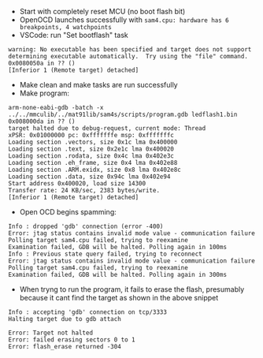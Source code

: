 * Start with completely reset MCU (no boot flash bit)
* OpenOCD launches successfully with `sam4.cpu: hardware has 6 breakpoints, 4 watchpoints`
* VSCode: run "Set bootflash" task
```
warning: No executable has been specified and target does not support
determining executable automatically.  Try using the "file" command.
0x0080050a in ?? ()
[Inferior 1 (Remote target) detached]
```
* Make clean and make tasks are run successfully
* Make program:
```
arm-none-eabi-gdb -batch -x ../../mmculib/../mat91lib/sam4s/scripts/program.gdb ledflash1.bin
0x008000da in ?? ()
target halted due to debug-request, current mode: Thread 
xPSR: 0x01000000 pc: 0xfffffffe msp: 0xfffffffc
Loading section .vectors, size 0x1c lma 0x400000
Loading section .text, size 0x2e1c lma 0x400020
Loading section .rodata, size 0x4c lma 0x402e3c
Loading section .eh_frame, size 0x4 lma 0x402e88
Loading section .ARM.exidx, size 0x8 lma 0x402e8c
Loading section .data, size 0x94c lma 0x402e94
Start address 0x400020, load size 14300
Transfer rate: 24 KB/sec, 2383 bytes/write.
[Inferior 1 (Remote target) detached]
```

* Open OCD begins spamming:
```
Info : dropped 'gdb' connection (error -400)
Error: jtag status contains invalid mode value - communication failure
Polling target sam4.cpu failed, trying to reexamine
Examination failed, GDB will be halted. Polling again in 100ms
Info : Previous state query failed, trying to reconnect
Error: jtag status contains invalid mode value - communication failure
Polling target sam4.cpu failed, trying to reexamine
Examination failed, GDB will be halted. Polling again in 300ms
```

* When tryng to run the program, it fails to erase the flash, presumably because it cant find the target as shown in the above snippet

```
Info : accepting 'gdb' connection on tcp/3333
Halting target due to gdb attach

Error: Target not halted
Error: failed erasing sectors 0 to 1
Error: flash_erase returned -304
```